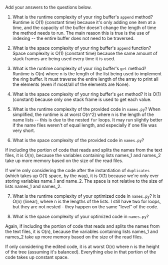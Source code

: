 Add your answers to the questions below.

1. What is the runtime complexity of your ring buffer's `append` method?
Runtime is O(1) (constant time) because it's only adding one item at a time, and the capacity of the buffer doesn't change the length of time the method needs to run. The main reason this is true is the use of indexing -- the entire buffer does not need to be traversed.

2. What is the space complexity of your ring buffer's `append` function?
Space complexity is O(1) (constant time) because the same amount of stack frames are being used every time it is used.

3. What is the runtime complexity of your ring buffer's `get` method?
Runtime is O(n) where n is the length of the list being used to implement the ring buffer. It must traverse the entire length of the array to print all the elements (even if most/all of the elements are None).

4. What is the space complexity of your ring buffer's `get` method?
It is O(1) (constant) because only one stack frame is used to get each value.

5. What is the runtime complexity of the provided code in `names.py`?
When simplified, the runtime is at worst O(n^2) where n is the length of the name lists -- this is due to the nested `for` loops. It may run slightly better if the name files weren't of equal length, and especially if one file was very short.

6. What is the space complexity of the provided code in `names.py`?

If including the portion of code that reads and splits the names from the text files, it is O(n), because the variables containing lists names_1 and names_2 take up more memory based on the size of the read files.

If we're only considering the code after the instantiation of `duplicates` (which takes up O(1) space, by the way), it is O(1) because we're only ever storing variables name_1 and name_2. The space is not relative to the size of lists names_1 and names_2.

7. What is the runtime complexity of your optimized code in `names.py`?
It is O(n) (linear), where n is the lengths of the lists. I still have two for loops, but they are not nested - they happen on the same "level" of the code.

8. What is the space complexity of your optimized code in `names.py`?

Again, if including the portion of code that reads and splits the names from the text files, it is O(n), because the variables containing lists names_1 and names_2 take up more memory based on the size of the read files.

If only considering the edited code, it is at worst O(n) where n is the height of the tree (assuming it's balanced). Everything else in that portion of the code takes up constant space.